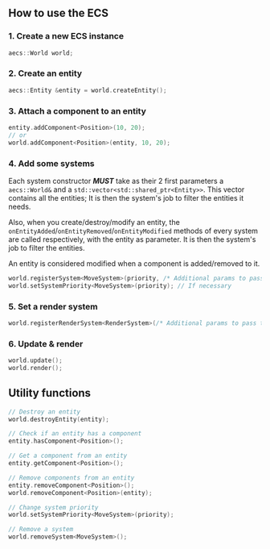 

## How to use the ECS

### 1. Create a new ECS instance

```c++
aecs::World world;
```

### 2. Create an entity

```c++
aecs::Entity &entity = world.createEntity();
```

### 3. Attach a component to an entity

```c++
entity.addComponent<Position>(10, 20);
// or
world.addComponent<Position>(entity, 10, 20);
```

### 4. Add some systems

Each system constructor **_MUST_** take as their 2 first parameters a `aecs::World&` and a `std::vector<std::shared_ptr<Entity>>`.
This vector contains all the entities; It is then the system's job to filter the entities it needs.

Also, when you create/destroy/modify an entity, the `onEntityAdded`/`onEntityRemoved`/`onEntityModified` methods of
every system are called respectively, with the entity as parameter. It is then the system's job to filter the entities.

An entity is considered modified when a component is added/removed to it.

```c++
world.registerSystem<MoveSystem>(priority, /* Additional params to pass to ctor */);
world.setSystemPriority<MoveSystem>(priority); // If necessary
```

### 5. Set a render system

```c++
world.registerRenderSystem<RenderSystem>(/* Additional params to pass to ctor */);
```

### 6. Update & render

```c++
world.update();
world.render();
```

## Utility functions

```c++
// Destroy an entity
world.destroyEntity(entity);

// Check if an entity has a component
entity.hasComponent<Position>();

// Get a component from an entity
entity.getComponent<Position>();

// Remove components from an entity
entity.removeComponent<Position>();
world.removeComponent<Position>(entity);

// Change system priority
world.setSystemPriority<MoveSystem>(priority);

// Remove a system
world.removeSystem<MoveSystem>();
```